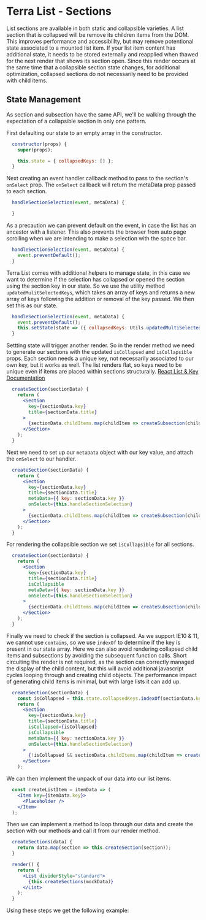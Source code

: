 # Terra List - Sections

List sections are available in both static and collapsible varieties. A list section that is collapsed will be remove its children items from the DOM. This improves performance and accessiblilty, but may remove potentional state associated to a mounted list item. If your list item content has additional state, it needs to be stored externally and reapplied when thawed for the next render that shows its section open. Since this render occurs at the same time that a collapsible section state changes, for additional optimization, collapsed sections do not necessarily need to be provided with child items.

## State Management
As section and subsection have the same API, we'll be walking through the expectation of a collapsible section in only one pattern.

First defaulting our state to an empty array in the constructor. 
```jsx
  constructor(props) {
    super(props);

    this.state = { collapsedKeys: [] };
  }
```
Next creating an event handler callback method to pass to the section's `onSelect` prop. The `onSelect` callback will return the metaData prop passed to each section.
```jsx
  handleSectionSelection(event, metaData) {

  }
```
As a precaution we can prevent default on the event, in case the list has an ancestor with a listener. This also prevents the browser from auto page scrolling when we are intending to make a selection with the space bar.
```jsx
  handleSectionSelection(event, metaData) {
    event.preventDefault();
  }
```
Terra List comes with additional helpers to manage state, in this case we want to determine if the selection has collapsed or opened the section using the section key in our state. So we use the utility method `updatedMulitSelectedKeys`, which takes an array of keys and returns a new array of keys following the addition or removal of the key passed. We then set this as our state.
```jsx
  handleSectionSelection(event, metaData) {
    event.preventDefault();
    this.setState(state => ({ collapsedKeys: Utils.updatedMultiSelectedKeys(state.selectedKeys, metaData.key) }));
  }
```
Settting state will trigger another render. So in the render method we need to generate our sections with the updated `isCollapsed` and `isCollapsible` props. Each section needs a unique key, not necessarily associated to our own key, but it works as well. The list renders flat, so keys need to be unique even if items are placed within sections structurally.
[React List & Key Documentation](https://reactjs.org/docs/lists-and-keys.html)
```jsx
  createSection(sectionData) {
    return (
      <Section
        key={sectionData.key}
        title={sectionData.title}
      >
        {sectionData.childItems.map(childItem => createSubsection(childItem))}
      </Section>
    );
  }
```
Next we need to set up our `metaData` object with our key value, and attach the `onSelect` to our handler.
```jsx
  createSection(sectionData) {
    return (
      <Section
        key={sectionData.key}
        title={sectionData.title}
        metaData={{ key: sectionData.key }}
        onSelect={this.handleSectionSelection}
      >
        {sectionData.childItems.map(childItem => createSubsection(childItem))}
      </Section>
    );
  }
```
For rendering the collapsible section we set `isCollapsible` for all sections.
```jsx
  createSection(sectionData) {
    return (
      <Section
        key={sectionData.key}
        title={sectionData.title}
        isCollapsible
        metaData={{ key: sectionData.key }}
        onSelect={this.handleSectionSelection}
      >
        {sectionData.childItems.map(childItem => createSubsection(childItem))}
      </Section>
    );
  }
```
Finally we need to check if the section is collapsed. As we support IE10 & 11, we cannot use `contains`, so we use `indexOf` to determine if the key is present in our state array. Here we can also avoid rendering collapsed child items and subsections by avoiding the subsequent function calls. Short circuiting the render is not required, as the section can correctly managed the display of the child content, but this will avoid additional javascript cycles looping through and creating child objects. The performance impact of generating child items is minimal, but with large lists it can add up.
```jsx
  createSection(sectionData) {
    const isCollapsed = this.state.collapsedKeys.indexOf(sectionData.key) >= 0;
    return (
      <Section
        key={sectionData.key}
        title={sectionData.title}
        isCollapsed={isCollapsed}
        isCollapsible
        metaData={{ key: sectionData.key }}
        onSelect={this.handleSectionSelection}
      >
        {!isCollapsed && sectionData.childItems.map(childItem => createListItem(childItem))}
      </Section>
    );
```
We can then implement the unpack of our data into our list items.
```jsx
  const createListItem = itemData => (
    <Item key={itemData.key}>
      <Placeholder />
    </Item>
  );
```
Then we can implement a method to loop through our data and create the section with our methods and call it from our render method.
```jsx
  createSections(data) {
    return data.map(section => this.createSection(section));
  }

  render() {
    return (
      <List dividerStyle="standard">
        {this.createSections(mockData)}
      </List>
    );
  }
```
Using these steps we get the following example:
